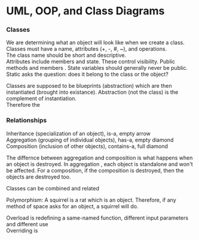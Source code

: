 # UML, OOP, and Class Diagrams
### Classes
We are determining what an object will look like when we create a class.  
Classes must have a name, attributes (+, -, #, ~), and operations.  
The class name should be short and descriptive.  
Attributes include members and state. These control visibility. Public methods and members . State variables should generally never be public. 
Static asks the question: does it belong to the class or the object?

Classes are supposed to be blueprints (abstraction) which are then instantiated (brought into existance). Abstraction (not the class) is the complement of instantiation.  
Therefore the 

### Relationships
Inheritance (specialization of an object), is-a, empty arrow  
Aggregation (grouping of individual objects), has-a, empty diamond
Composition (inclusion of other objects), contains-a, full diamond


The differnce between aggregation and composition is what happens when an object is destroyed. In aggregation , each object is standalone and won't be affected. For a composition, if the composition is destroyed, then the objects are destroyed too. 

Classes can be combined and related

Polymorphism: A squirrel is a rat which is an object. Therefore, if any method of space asks for an object, a squirrel will do. 

Overload is redefining a same-named function, different input parameters and different use  
Overriding is 
